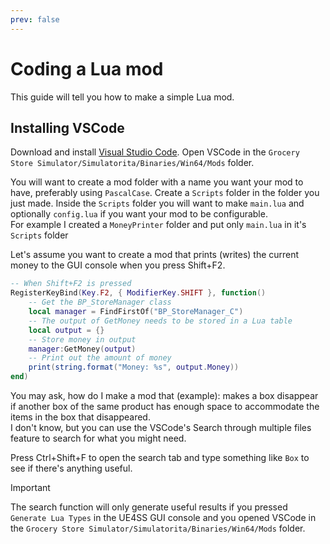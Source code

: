```yaml
---
prev: false
---
```

# Coding a Lua mod
This guide will tell you how to make a simple Lua mod.

## Installing VSCode
Download and install [Visual Studio Code](https://code.visualstudio.com/).
Open VSCode in the `Grocery Store Simulator/Simulatorita/Binaries/Win64/Mods` folder.

You will want to create a mod folder with a name you want your mod to have, preferably using `PascalCase`.
Create a `Scripts` folder in the folder you just made. Inside the `Scripts` folder you will want to make `main.lua` and optionally `config.lua` if you want your mod to be configurable.  
For example I created a `MoneyPrinter` folder and put only `main.lua` in it's `Scripts` folder

Let's assume you want to create a mod that prints (writes) the current money to the GUI console when you press Shift+F2.
```lua
-- When Shift+F2 is pressed
RegisterKeyBind(Key.F2, { ModifierKey.SHIFT }, function()
    -- Get the BP_StoreManager class
    local manager = FindFirstOf("BP_StoreManager_C")
    -- The output of GetMoney needs to be stored in a Lua table
    local output = {}
    -- Store money in output
    manager:GetMoney(output)
    -- Print out the amount of money
    print(string.format("Money: %s", output.Money))
end)
```
You may ask, how do I make a mod that (example): makes a box disappear if another box of the same product has enough space to accommodate the items in the box that disappeared.  
I don't know, but you can use the VSCode's Search through multiple files feature to search for what you might need.

Press Ctrl+Shift+F to open the search tab and type something like `Box` to see if there's anything useful.

> [!IMPORTANT]
> The search function will only generate useful results if you pressed `Generate Lua Types` in the UE4SS GUI console and you opened VSCode in the `Grocery Store Simulator/Simulatorita/Binaries/Win64/Mods` folder.
